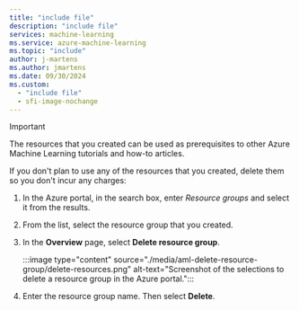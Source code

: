 ```yaml
---
title: "include file"
description: "include file"
services: machine-learning
ms.service: azure-machine-learning
ms.topic: "include"
author: j-martens
ms.author: jmartens
ms.date: 09/30/2024
ms.custom:
  - "include file"
  - sfi-image-nochange
---
```


>[!IMPORTANT]
>The resources that you created can be used as prerequisites to other Azure Machine Learning tutorials and how-to articles.

If you don't plan to use any of the resources that you created, delete them so you don't incur any charges:

1. In the Azure portal, in the search box, enter *Resource groups* and select it from the results.

1. From the list, select the resource group that you created.

1. In the **Overview** page, select **Delete resource group**.

   :::image type="content" source="./media/aml-delete-resource-group/delete-resources.png" alt-text="Screenshot of the selections to delete a resource group in the Azure portal.":::

1. Enter the resource group name. Then select **Delete**.
